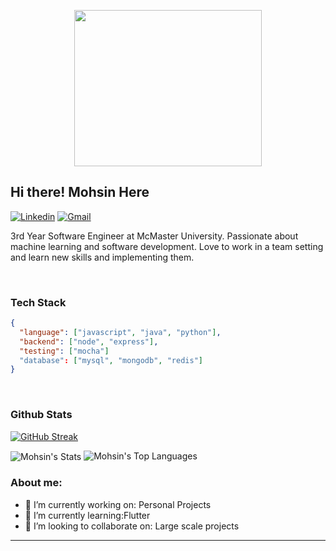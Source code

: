 <p align="center">
<img src="https://user-images.githubusercontent.com/53114757/186635038-9a8fc243-a75c-471c-8e2c-310ec84f1ed2.gif" width="300" height="250"/>
</p>

## Hi there! Mohsin Here

[![Linkedin](https://img.shields.io/badge/-LinkedIn-blue?style=flat&logo=Linkedin&logoColor=white)](https://www.linkedin.com/in/mmk/)
[![Gmail](https://img.shields.io/badge/-Gmail-c14438?style=flat&logo=Gmail&logoColor=white)](mailto:mmohsink606@gmail.com?subject=From%20GitHub&&body=Hi,%20there.%20Found%20you%20on%20GitHub!%20Let's%20talk%20about...)

3rd Year Software Engineer at McMaster University. Passionate about machine learning and software development. Love to work in a team setting and learn new skills and implementing them. 

<br>

### Tech Stack

```json
{
  "language": ["javascript", "java", "python"],
  "backend": ["node", "express"],
  "testing": ["mocha"]
  "database": ["mysql", "mongodb", "redis"]
}
```

</br>

### Github Stats

[![GitHub Streak](http://github-readme-streak-stats.herokuapp.com?user=MohammadMohsinKhan&theme=radical&background=0A0A0A&stroke=CDB4DB&ring=CDB4DB&currStreakNum=D3D3D3&sideNums=D3D3D3&dates=CDB4DB)](https://git.io/streak-stats)
<br />

<img align="center" src="https://github-readme-stats.vercel.app/api?username=MohammadMohsinKhan&include_all_commits=true&count_private=true&show_icons=true&line_height=30&title_color=CDB4DB&icon_color=CDB4DB&text_color=D3D3D3&bg_color=0A0A0A" alt="Mohsin's Stats">

<img src="https://github-readme-stats.vercel.app/api/top-langs/?username=MohammadMohsinKhan&layout=compact&theme=dark&bg_color=0A0A0A" alt="Mohsin's Top Languages"/>
<br />

### About me:

- 🔭 I’m currently working on: Personal Projects
- 🌱 I’m currently learning:Flutter
- 👯 I’m looking to collaborate on: Large scale projects

---

